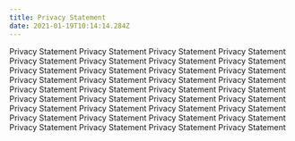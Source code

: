 ```yaml
---
title: Privacy Statement
date: 2021-01-19T10:14:14.284Z
---
```

Privacy Statement Privacy Statement Privacy Statement Privacy Statement Privacy Statement Privacy Statement Privacy Statement Privacy Statement Privacy Statement Privacy Statement Privacy Statement Privacy Statement Privacy Statement Privacy Statement Privacy Statement Privacy Statement Privacy Statement Privacy Statement Privacy Statement Privacy Statement Privacy Statement Privacy Statement Privacy Statement Privacy Statement Privacy Statement Privacy Statement Privacy Statement Privacy Statement Privacy Statement Privacy Statement Privacy Statement Privacy Statement Privacy Statement Privacy Statement Privacy Statement Privacy Statement 